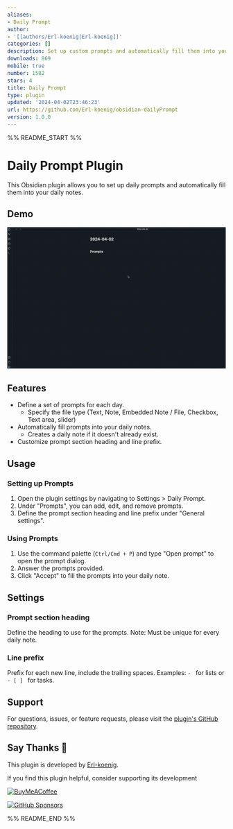 ```yaml
---
aliases:
- Daily Prompt
author:
- '[[authors/Erl-koenig|Erl-koenig]]'
categories: []
description: Set up custom prompts and automatically fill them into your daily notes
downloads: 869
mobile: true
number: 1582
stars: 4
title: Daily Prompt
type: plugin
updated: '2024-04-02T23:46:23'
url: https://github.com/Erl-koenig/obsidian-dailyPrompt
version: 1.0.0
---
```


%% README_START %%

# Daily Prompt Plugin

This Obsidian plugin allows you to set up daily prompts and automatically fill them into your daily notes.

## Demo

![A demo of the plugin working](https://raw.githubusercontent.com/Erl-koenig/obsidian-dailyPrompt/HEAD/demo.gif)

## Features

-   Define a set of prompts for each day.
    -   Specify the file type (Text, Note, Embedded Note / File, Checkbox, Text area, slider)
-   Automatically fill prompts into your daily notes.
    -   Creates a daily note if it doesn't already exist.
-   Customize prompt section heading and line prefix.

## Usage

### Setting up Prompts

1. Open the plugin settings by navigating to Settings > Daily Prompt.
2. Under "Prompts", you can add, edit, and remove prompts.
3. Define the prompt section heading and line prefix under "General settings".

### Using Prompts

1. Use the command palette (`Ctrl/Cmd + P`) and type "Open prompt" to open the prompt dialog.
2. Answer the prompts provided.
3. Click "Accept" to fill the prompts into your daily note.

## Settings

### Prompt section heading

Define the heading to use for the prompts. Note: Must be unique for every daily note.

### Line prefix

Prefix for each new line, include the trailing spaces. Examples: `- ` for lists or `- [ ] ` for tasks.

## Support

For questions, issues, or feature requests, please visit the [plugin's GitHub repository](https://github.com/Erl-koenig/obsidian-dailyPrompt).

## Say Thanks 🙏

This plugin is developed by [Erl-koenig](https://github.com/Erl-koenig).

If you find this plugin helpful, consider supporting its development

[<img src="https://cdn.buymeacoffee.com/buttons/v2/default-violet.png" alt="BuyMeACoffee" width="100">](https://www.buymeacoffee.com/erlkoenig)

[![GitHub Sponsors](https://img.shields.io/github/sponsors/Erl-koenig?style=social)](https://github.com/sponsors/Erl-koenig)


%% README_END %%